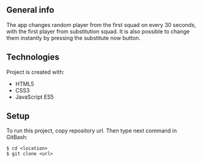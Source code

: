 ## General info
The app changes random player from the first squad on every 30 seconds, with the first player from substitution squad. It is also possible to change them instantly by pressing the substitute now button.

## Technologies
Project is created with:
* HTML5
* CSS3
* JavaScript ES5

## Setup
To run this project, copy repository url.
Then type next command in GitBash:
```
$ cd <location>
$ git clone <url>
```
